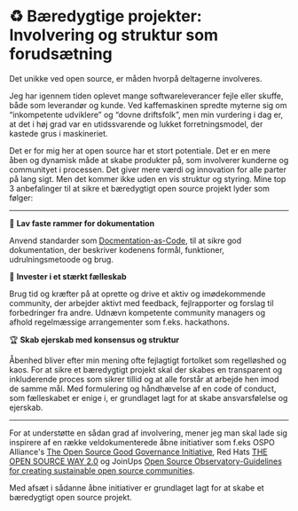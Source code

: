 # ♻️ Bæredygtige projekter: Involvering og struktur som forudsætning

Det unikke ved open source, er måden hvorpå deltagerne involveres. 

Jeg har igennem tiden oplevet mange softwareleverancer fejle eller skuffe, både som leverandør og kunde. Ved kaffemaskinen spredte myterne sig om “inkompetente udviklere” og “dovne driftsfolk”, men min vurdering i dag er, at det i høj grad var en utidssvarende og lukket forretningsmodel, der kastede grus i maskineriet.

Det er for mig her at open source har et stort potentiale. Det er en mere åben og dynamisk måde at skabe produkter på, som involverer kunderne og communityet i processen. Det giver mere værdi og innovation for alle parter på lang sigt. Men det kommer ikke uden en vis struktur og styring. Mine top 3 anbefalinger til
at sikre et bæredygtigt open source projekt lyder som følger:

---

:page_facing_up:  **Lav faste rammer for dokumentation**

Anvend standarder som [Docmentation-as-Code](https://www.writethedocs.org/guide/docs-as-code/), til at sikre god dokumentation, der beskriver kodenens formål, funktioner, udrulningsmetoode og brug. 

🤝 **Invester i et stærkt fælleskab** 

Brug tid og kræfter på at oprette og drive et aktiv og imødekommende community, der arbejder aktivt med feedback, fejlrapporter og forslag til forbedringer fra andre. Udnævn kompetente community managers og afhold regelmæssige arrangementer som f.eks. hackathons.

🏆 **Skab ejerskab med konsensus og struktur**

Åbenhed bliver efter min mening ofte fejlagtigt fortolket som regelløshed og kaos. For at sikre et bæredygtigt projekt skal der skabes en transparent og inkluderende proces som sikrer tillid og at alle forstår at arbejde hen imod de samme mål. 
Med formulering og håndhævelse af en code of conduct, som fælleskabet er enige i, er grundlaget lagt for at skabe ansvarsfølelse og ejerskab.

---
For at understøtte en sådan grad af involvering, mener jeg man skal lade sig inspirere af en række veldokumenterede åbne initiativer som f.eks OSPO Alliance's [The Open Source Good Governance Initiative](https://ospo.zone/ggi/), Red Hats [THE OPEN SOURCE WAY 2.0](https://www.theopensourceway.org/the_open_source_way-guidebook-2.0.html) og JoinUps [Open Source Observatory-Guidelines for creating sustainable open source communities](https://joinup.ec.europa.eu/collection/open-source-observatory-osor/guidelines-creating-sustainable-open-source-communities). 

Med afsæt i sådanne åbne initiativer er grundlaget lagt for at skabe et bæredygtigt open source projekt.
